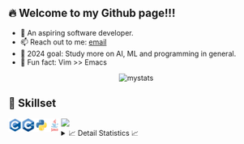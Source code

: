 ## 🔥 Welcome to my Github page!!!

- 🔫 An aspiring software developer.
- 📫 Reach out to me: [email](mailto:ryan.hsu06190619@gmail.com)
- 🎒 2024 goal: Study more on AI, ML and programming in general.
- 🤡 Fun fact: Vim >> Emacs
<p align="center"> <img src="https://github-stats-alpha.vercel.app/api?username=KaidenHsu&cc=222&tc=9ab&ic=47d&bc=000" alt="mystats" /></p>

## 🔨 Skillset

<img align="left" alt="c" width="26px" src="https://github.com/devicons/devicon/blob/master/icons/c/c-original.svg" />
<img align="left" alt="cplusplus" width="26px" src="https://github.com/devicons/devicon/blob/master/icons/cplusplus/cplusplus-original.svg" />
<img align="left" alt="Terminal" width="26px" src="https://github.com/devicons/devicon/blob/master/icons/python/python-original.svg" />
<img align="left" alt="vim" width="26px" src="https://github.com/devicons/devicon/blob/master/icons/java/java-original-wordmark.svg" />
<img align="linux" width="33px" src="https://cdn.jsdelivr.net/gh/devicons/devicon/icons/linux/linux-original.svg" />
<details>
<summary>📈 Detail Statistics 📈</summary>
<br>
My Github Stats

![](http://github-profile-summary-cards.vercel.app/api/cards/profile-details?username=KaidenHsu&theme=rose_pine) 

![](http://github-profile-summary-cards.vercel.app/api/cards/repos-per-language?username=KaidenHsu&theme=rose_pine) 
![](http://github-profile-summary-cards.vercel.app/api/cards/most-commit-language?username=KaidenHsu&theme=rose_pine)

</details>
